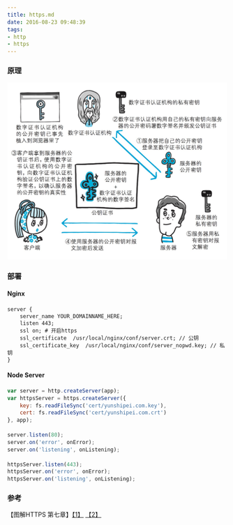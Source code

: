 ```yaml
---
title: https.md
date: 2016-08-23 09:48:39
tags: 
- http
- https
---
```

### 原理
![](/images/QQ20160825-1@2x.jpg)

### 部署
#### Nginx
```
server {
	server_name YOUR_DOMAINNAME_HERE;
    listen 443;
    ssl on; # 开启https
    ssl_certificate  /usr/local/nginx/conf/server.crt; // 公钥
    ssl_certificate_key  /usr/local/nginx/conf/server_nopwd.key; // 私钥
}
```

#### Node Server
``` javascript
var server = http.createServer(app);
var httpsServer = https.createServer({
    key: fs.readFileSync('cert/yunshipei.com.key'),
    cert: fs.readFileSync('cert/yunshipei.com.crt')
}, app);

server.listen(80);
server.on('error', onError);
server.on('listening', onListening);

httpsServer.listen(443);
httpsServer.on('error', onError);
httpsServer.on('listening', onListening);
```

### 参考
【图解HTTPS 第七章】[【1】](http://blog.csdn.net/sean_cd/article/details/6966130) [【2】](https://zhuanlan.zhihu.com/p/22142170)
